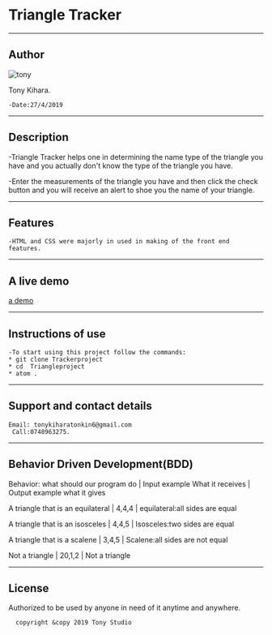 # Triangle Tracker
-------------------------
## Author


 ![tony](https://lh3.googleusercontent.com/QwkZ2EnmiYTGWyJWs59qZjOh5e_CC0JJtJrkthgD8XjUfbKBaQclXZKSAk9fjSM8mEKM=s85)

 Tony Kihara.
~~~
-Date:27/4/2019
~~~

---------------
## Description

-Triangle Tracker helps one in determining the name type of the triangle you have and you actually don't know the type of the triangle you have.

-Enter the measurements of the triangle you have and then click the check button and you will receive an alert to shoe you the name of your triangle.

--------------------------------------------------------
## Features

~~~-The language used was JavaScript.
-HTML and CSS were majorly in used in making of the front end features.
~~~
------------------------------------------------------------------
## A live demo

[a demo]( https://kihara-tony.github.io/TRIANGLEPROJECT/.)


-------------------------------------------------------------------

## Instructions of use
~~~
-To start using this project follow the commands:
* git clone Trackerproject
* cd  Triangleproject
* atom .
~~~
-------------------------------------------------------------------------

## Support and contact details
~~~
Email: tonykiharatonkin6@gmail.com
 Call:0748963275.
~~~
------------------------------------------------------------------
## Behavior Driven Development(BDD)


  Behavior: what should our program do                |  Input example What it receives   |  Output  example what it gives 

  A triangle that is an equilateral   |   4,4,4  | equilateral:all sides are equal  

  A triangle that is an isosceles  |  4,4,5   |  Isosceles:two sides are equal  

  A triangle that is a scalene  |  3,4,5  |  Scalene:all sides   are   not equal  

  Not a triangle   |  20,1,2   |  Not a triangle  

------------------------------------------------------------------
## License

 Authorized to be used by anyone in need of it anytime and anywhere.

      copyright &copy 2019 Tony Studio
